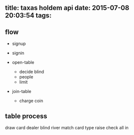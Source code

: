 title: taxas holdem api
date: 2015-07-08 20:03:54
tags:
---

## flow

* signup
* signin

* open-table
  * decide blind
  * people
  * limit
* join-table
  * charge coin

## table process

draw card
dealer
blind
river
match card type
raise
check
all in
